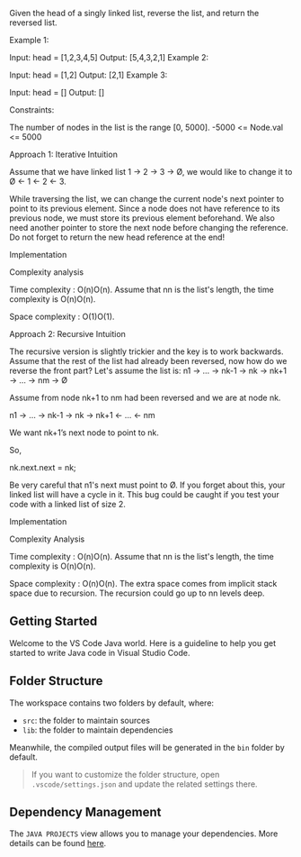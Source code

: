 Given the head of a singly linked list, reverse the list, and return the reversed list.

 

Example 1:


Input: head = [1,2,3,4,5]
Output: [5,4,3,2,1]
Example 2:


Input: head = [1,2]
Output: [2,1]
Example 3:

Input: head = []
Output: []
 

Constraints:

The number of nodes in the list is the range [0, 5000].
-5000 <= Node.val <= 5000


Approach 1: Iterative
Intuition

Assume that we have linked list 1 → 2 → 3 → Ø, we would like to change it to Ø ← 1 ← 2 ← 3.

While traversing the list, we can change the current node's next pointer to point to its previous element. Since a node does not have reference to its previous node, we must store its previous element beforehand. We also need another pointer to store the next node before changing the reference. Do not forget to return the new head reference at the end!

Implementation


Complexity analysis

Time complexity : O(n)O(n). Assume that nn is the list's length, the time complexity is O(n)O(n).

Space complexity : O(1)O(1).

Approach 2: Recursive
Intuition

The recursive version is slightly trickier and the key is to work backwards. Assume that the rest of the list had already been reversed, now how do we reverse the front part? Let's assume the list is: n1 → … → nk-1 → nk → nk+1 → … → nm → Ø

Assume from node nk+1 to nm had been reversed and we are at node nk.

n1 → … → nk-1 → nk → nk+1 ← … ← nm

We want nk+1’s next node to point to nk.

So,

nk.next.next = nk;

Be very careful that n1's next must point to Ø. If you forget about this, your linked list will have a cycle in it. This bug could be caught if you test your code with a linked list of size 2.

Implementation


Complexity Analysis

Time complexity : O(n)O(n). Assume that nn is the list's length, the time complexity is O(n)O(n).

Space complexity : O(n)O(n). The extra space comes from implicit stack space due to recursion. The recursion could go up to nn levels deep.

## Getting Started

Welcome to the VS Code Java world. Here is a guideline to help you get started to write Java code in Visual Studio Code.

## Folder Structure

The workspace contains two folders by default, where:

- `src`: the folder to maintain sources
- `lib`: the folder to maintain dependencies

Meanwhile, the compiled output files will be generated in the `bin` folder by default.

> If you want to customize the folder structure, open `.vscode/settings.json` and update the related settings there.

## Dependency Management

The `JAVA PROJECTS` view allows you to manage your dependencies. More details can be found [here](https://github.com/microsoft/vscode-java-dependency#manage-dependencies).
